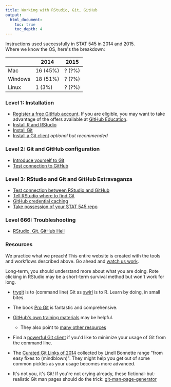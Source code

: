 ```yaml
---
title: Working with RStudio, Git, GitHub
output:
  html_document:
    toc: true
    toc_depth: 4
---
```


<style type="text/css">
.table {

    width: 40%;

}
</style>

Instructions used successfully in STAT 545 in 2014 and 2015.  
Where we know the OS, here's the breakdown:

|         | 2014     | 2015   |
|---------|----------|--------|
| Mac     | 16 (45%) | ? (?%) |
| Windows | 18 (51%) | ? (?%) |
| Linux   | 1 (3%)   | ? (?%) |

### Level 1: Installation

  * [Register a free GitHub account](https://github.com). If you are eligible, you may want to take advantage of the offers available at [GitHub Education](https://education.github.com).
  * [Install R and RStudio](block000_r-rstudio-install.html)
  * [Install Git](git01_git-install.html)
  * [Install a Git client](git02_git-clients.html) *optional but recommended*

### Level 2: Git and GitHub configuration

  * [Introduce yourself to Git](git04_introduce-self-to-git.html)
  * [Test connection to GitHub](git05_github-connection.html)

### Level 3: RStudio and Git and GitHub Extravaganza

  * [Test connection between RStudio and GitHub](git07_git-github-rstudio.html)
  * [Tell RStudio where to find Git](git03_rstudio-meet-git.html)
  * [GitHub credential caching](git06_credential-caching.html)
  * [Take possession of your STAT 545 repo](git08_claim-stat545-repo.html)
  
### Level 666: Troubleshooting

  * [RStudio, Git, GitHub Hell](git66_rstudio-git-github-hell.html)

### Resources

We practice what we preach! This entire website is created with the tools and workflows described above. Go ahead and [watch us work](https://github.com/STAT545-UBC/STAT545-UBC.github.io).

Long-term, you should understand more about what you are doing. Rote clicking in RStudio may be a short-term survival method but won't work for long.

  * [trygit](https://try.github.io/levels/1/challenges/1) is to (command line) Git as [swirl](http://swirlstats.com) is to R. Learn by doing, in small bites.

  * The book [Pro Git](http://git-scm.com/book) is fantastic and comprehensive.

  * [GitHub's own training materials](http://training.github.com/kit/) may be helpful.

    - They also point to [many other resources](https://help.github.com/articles/what-are-other-good-resources-for-learning-git-and-github)

  * Find a [powerful Git client](git02_git-clients.html) if you'd like to minimize your usage of Git from the command line.
  
  * The [Curated Git Links of 2014](http://thelinell.com/2014/12/23/curated-git-links-of-2014/) collected by Linell Bonnette range "from easy fixes to (mindblown)". They might help you get out of some common pickles as your usage becomes more advanced.
  
  * It's not you, it's Git! If you're not crying already, these fictional-but-realistic Git man pages should do the trick: [git-man-page-generator](http://git-man-page-generator.lokaltog.net)
  